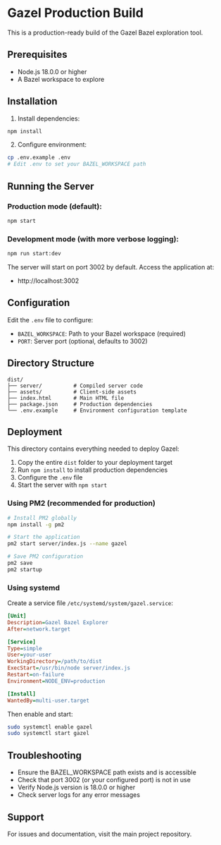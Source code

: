 # Gazel Production Build

This is a production-ready build of the Gazel Bazel exploration tool.

## Prerequisites

- Node.js 18.0.0 or higher
- A Bazel workspace to explore

## Installation

1. Install dependencies:
```bash
npm install
```

2. Configure environment:
```bash
cp .env.example .env
# Edit .env to set your BAZEL_WORKSPACE path
```

## Running the Server

### Production mode (default):
```bash
npm start
```

### Development mode (with more verbose logging):
```bash
npm run start:dev
```

The server will start on port 3002 by default. Access the application at:
- http://localhost:3002

## Configuration

Edit the `.env` file to configure:
- `BAZEL_WORKSPACE`: Path to your Bazel workspace (required)
- `PORT`: Server port (optional, defaults to 3002)

## Directory Structure

```
dist/
├── server/          # Compiled server code
├── assets/          # Client-side assets
├── index.html       # Main HTML file
├── package.json     # Production dependencies
└── .env.example     # Environment configuration template
```

## Deployment

This directory contains everything needed to deploy Gazel:

1. Copy the entire `dist` folder to your deployment target
2. Run `npm install` to install production dependencies
3. Configure the `.env` file
4. Start the server with `npm start`

### Using PM2 (recommended for production)

```bash
# Install PM2 globally
npm install -g pm2

# Start the application
pm2 start server/index.js --name gazel

# Save PM2 configuration
pm2 save
pm2 startup
```

### Using systemd

Create a service file `/etc/systemd/system/gazel.service`:

```ini
[Unit]
Description=Gazel Bazel Explorer
After=network.target

[Service]
Type=simple
User=your-user
WorkingDirectory=/path/to/dist
ExecStart=/usr/bin/node server/index.js
Restart=on-failure
Environment=NODE_ENV=production

[Install]
WantedBy=multi-user.target
```

Then enable and start:
```bash
sudo systemctl enable gazel
sudo systemctl start gazel
```

## Troubleshooting

- Ensure the BAZEL_WORKSPACE path exists and is accessible
- Check that port 3002 (or your configured port) is not in use
- Verify Node.js version is 18.0.0 or higher
- Check server logs for any error messages

## Support

For issues and documentation, visit the main project repository.
